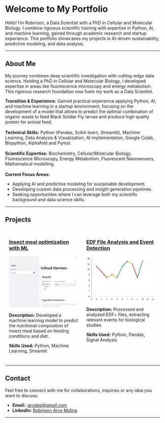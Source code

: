 # Welcome to My Portfolio  

Hello! I’m Robinson, a Data Scientist with a PhD in Cellular and Molecular Biology. I combine rigorous scientific training with expertise in Python, AI, and machine learning, gained through academic research and startup experience. This portfolio showcases my projects in AI-driven sustainability, predictive modeling, and data analysis.

---

## About Me  
My journey combines deep scientific investigation with cutting-edge data science. Holding a PhD in Cellular and Molecular Biology, I developed expertise in areas like fluorescence microscopy and energy metabolism. This rigorous research foundation now fuels my work as a Data Scientist.

**Transition & Experience:** Gained practical experience applying Python, AI, and machine learning in a startup environment, focusing on the development of a model that allows to predict the optimal combination of organic waste to feed Black Soldier Fly larvae and produce high quality protein for animal feed.<br>
<br>
**Technical Skills:** Python (Pandas, Scikit-learn, Streamlit), Machine Learning, Data Analysis & Visualization, AI Implementation, Google Colab, Biopython, Alphafold and Pymol.<br>
<br>
**Scientific Expertise:** Biochemistry, Cellular/Molecular Biology, Fluorescence Microscopy, Energy Metabolism, Fluorescent Nanosensors, Mathematical modelling.<br>
<br>
**Current Focus Areas:** <br>
- Applying AI and predictive modeling for sustainable development.
- Developing custom data processing and insight generation pipelines.
- Seeking opportunities where I can leverage both my scientific background and data science skills.

---

## Projects  

<div style="display: flex; justify-content: space-around; flex-wrap: wrap;">

<!-- Project 1 -->
<div style="width: 45%; margin: 10px;">
  <h3><a href="./project1">Insect meal optimization with ML</a></h3>
  <img src="./assets/Hermes preview.png" alt="Insect Meal Prediction" style="width:100%; height:auto;">
  <p><strong>Description:</strong> Developed a machine learning model to predict the nutritional composition of insect meal based on feeding conditions and diet.</p>
  <p><strong>Skills Used:</strong> Python, Machine Learning, Streamlit</p>
</div>

<!-- Project 2 -->
<div style="width: 45%; margin: 10px;">
  <h3><a href="./project2">EDF File Analysis and Event Detection</a></h3>
  <img src="./assets/placeholder2.png" alt="EDF File Analysis" style="width:100%; height:auto;">
  <p><strong>Description:</strong> Processed and analyzed EDF+ files, extracting relevant events for biological studies.</p>
  <p><strong>Skills Used:</strong> Python, Pandas, Signal Analysis</p>
</div>

</div>

---

## Contact  
Feel free to connect with me for collaborations, inquiries or any idea you want to discuss:
- **Email:**: arcebq@gmail.com
- **LinkedIn:** [Robinson Arce Molina](https://www.linkedin.com/in/robinson-arce-molina-4566208b/)  


---


